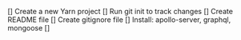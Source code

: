 [] Create a new Yarn project
[] Run git init to track changes
[] Create README file
[] Create gitignore file
[] Install: apollo-server, graphql, mongoose
[]
